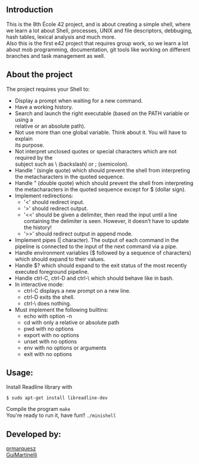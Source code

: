 ## Introduction
This is the 8th École 42 project, and is about creating a simple shell, where we learn a lot about Shell, processes, UNIX and file descriptors, debbuging, hash tables, lexical analysis and much more.  
Also this is the first e42 project that requires group work, so we learn a lot about mob programming, documentation, git tools like working on different branches and task management as well.

## About the project
The project requires your Shell to:  
- Display a prompt when waiting for a new command.  
- Have a working history.  
- Search and launch the right executable (based on the PATH variable or using a  
relative or an absolute path).  
- Not use more than one global variable. Think about it. You will have to explain  
its purpose.  
- Not interpret unclosed quotes or special characters which are not required by the  
subject such as \ (backslash) or ; (semicolon).  
- Handle ’ (single quote) which should prevent the shell from interpreting the metacharacters in the quoted sequence.  
- Handle " (double quote) which should prevent the shell from interpreting the metacharacters in the quoted sequence except for $ (dollar sign).  
- Implement redirections:  
	- '<' should redirect input.  
	- '>' should redirect output.  
	- '<<' should be given a delimiter, then read the input until a line containing the
delimiter is seen. However, it doesn’t have to update the history!  
	- '>>' should redirect output in append mode.  
- Implement pipes (| character). The output of each command in the pipeline is
connected to the input of the next command via a pipe.  
- Handle environment variables ($ followed by a sequence of characters) which
should expand to their values.  
- Handle $? which should expand to the exit status of the most recently executed
foreground pipeline.  
- Handle ctrl-C, ctrl-D and ctrl-\ which should behave like in bash.  
- In interactive mode:  
	- ctrl-C displays a new prompt on a new line.  
	- ctrl-D exits the shell.  
	- ctrl-\ does nothing.  
- Must implement the following builtins:  
	- echo with option -n  
	- cd with only a relative or absolute path  
	- pwd with no options  
	- export with no options  
	- unset with no options  
	- env with no options or arguments  
	- exit with no options  

## Usage:
Install Readline library with 
```
$ sudo apt-get install libreadline-dev
```  
Compile the program `make`  
You're ready to run it, have fun!! `./minishell`  

## Developed by:
[prmarquesz](https://github.com/prmarquesz)  
[GuiMartinelli](https://github.com/GuiMartinelli)  
